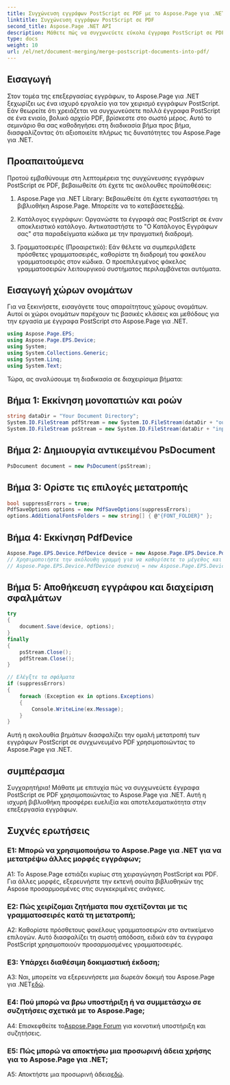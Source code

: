 ```yaml
---
title: Συγχώνευση εγγράφων PostScript σε PDF με το Aspose.Page για .NET
linktitle: Συγχώνευση εγγράφων PostScript σε PDF
second_title: Aspose.Page .NET API
description: Μάθετε πώς να συγχωνεύετε εύκολα έγγραφα PostScript σε PDF χρησιμοποιώντας το Aspose.Page για .NET. Βελτιώστε τις δυνατότητες επεξεργασίας εγγράφων σας με αυτόν τον οδηγό βήμα προς βήμα.
type: docs
weight: 10
url: /el/net/document-merging/merge-postscript-documents-into-pdf/
---
```

## Εισαγωγή

Στον τομέα της επεξεργασίας εγγράφων, το Aspose.Page για .NET ξεχωρίζει ως ένα ισχυρό εργαλείο για τον χειρισμό εγγράφων PostScript. Εάν θεωρείτε ότι χρειάζεται να συγχωνεύσετε πολλά έγγραφα PostScript σε ένα ενιαίο, βολικό αρχείο PDF, βρίσκεστε στο σωστό μέρος. Αυτό το σεμινάριο θα σας καθοδηγήσει στη διαδικασία βήμα προς βήμα, διασφαλίζοντας ότι αξιοποιείτε πλήρως τις δυνατότητες του Aspose.Page για .NET.

## Προαπαιτούμενα

Προτού εμβαθύνουμε στη λεπτομέρεια της συγχώνευσης εγγράφων PostScript σε PDF, βεβαιωθείτε ότι έχετε τις ακόλουθες προϋποθέσεις:

1.  Aspose.Page για .NET Library: Βεβαιωθείτε ότι έχετε εγκαταστήσει τη βιβλιοθήκη Aspose.Page. Μπορείτε να το κατεβάσετε[εδώ](https://releases.aspose.com/page/net/).

2. Κατάλογος εγγράφων: Οργανώστε τα έγγραφά σας PostScript σε έναν αποκλειστικό κατάλογο. Αντικαταστήστε το "Ο Κατάλογος Εγγράφων σας" στα παραδείγματα κώδικα με την πραγματική διαδρομή.

3. Γραμματοσειρές (Προαιρετικό): Εάν θέλετε να συμπεριλάβετε πρόσθετες γραμματοσειρές, καθορίστε τη διαδρομή του φακέλου γραμματοσειράς στον κώδικα. Ο προεπιλεγμένος φάκελος γραμματοσειρών λειτουργικού συστήματος περιλαμβάνεται αυτόματα.

## Εισαγωγή χώρων ονομάτων

Για να ξεκινήσετε, εισαγάγετε τους απαραίτητους χώρους ονομάτων. Αυτοί οι χώροι ονομάτων παρέχουν τις βασικές κλάσεις και μεθόδους για την εργασία με έγγραφα PostScript στο Aspose.Page για .NET.

```csharp
using Aspose.Page.EPS;
using Aspose.Page.EPS.Device;
using System;
using System.Collections.Generic;
using System.Linq;
using System.Text;
```

Τώρα, ας αναλύσουμε τη διαδικασία σε διαχειρίσιμα βήματα:

## Βήμα 1: Εκκίνηση μονοπατιών και ροών

```csharp
string dataDir = "Your Document Directory";
System.IO.FileStream pdfStream = new System.IO.FileStream(dataDir + "outputPDF_out.pdf", System.IO.FileMode.Create, System.IO.FileAccess.Write);
System.IO.FileStream psStream = new System.IO.FileStream(dataDir + "input.ps", System.IO.FileMode.Open, System.IO.FileAccess.Read);
```

## Βήμα 2: Δημιουργία αντικειμένου PsDocument

```csharp
PsDocument document = new PsDocument(psStream);
```

## Βήμα 3: Ορίστε τις επιλογές μετατροπής

```csharp
bool suppressErrors = true;
PdfSaveOptions options = new PdfSaveOptions(suppressErrors);
options.AdditionalFontsFolders = new string[] { @"{FONT_FOLDER}" };
```

## Βήμα 4: Εκκίνηση PdfDevice

```csharp
Aspose.Page.EPS.Device.PdfDevice device = new Aspose.Page.EPS.Device.PdfDevice(pdfStream);
// Χρησιμοποιήστε την ακόλουθη γραμμή για να καθορίσετε το μέγεθος και τη μορφή εικόνας (προαιρετικό)
// Aspose.Page.EPS.Device.PdfDevice συσκευή = new Aspose.Page.EPS.Device.PdfDevice(pdfStream, new System.Drawing.Size(595, 842));
```

## Βήμα 5: Αποθήκευση εγγράφου και διαχείριση σφαλμάτων

```csharp
try
{
    document.Save(device, options);
}
finally
{
    psStream.Close();
    pdfStream.Close();
}

// Ελέγξτε τα σφάλματα
if (suppressErrors)
{
    foreach (Exception ex in options.Exceptions)
    {
        Console.WriteLine(ex.Message);
    }
}
```

Αυτή η ακολουθία βημάτων διασφαλίζει την ομαλή μετατροπή των εγγράφων PostScript σε συγχωνευμένο PDF χρησιμοποιώντας το Aspose.Page για .NET.

## συμπέρασμα

Συγχαρητήρια! Μάθατε με επιτυχία πώς να συγχωνεύετε έγγραφα PostScript σε PDF χρησιμοποιώντας το Aspose.Page για .NET. Αυτή η ισχυρή βιβλιοθήκη προσφέρει ευελιξία και αποτελεσματικότητα στην επεξεργασία εγγράφων.

## Συχνές ερωτήσεις

### Ε1: Μπορώ να χρησιμοποιήσω το Aspose.Page για .NET για να μετατρέψω άλλες μορφές εγγράφων;

A1: Το Aspose.Page εστιάζει κυρίως στη χειραγώγηση PostScript και PDF. Για άλλες μορφές, εξερευνήστε την εκτενή σουίτα βιβλιοθηκών της Aspose προσαρμοσμένες στις συγκεκριμένες ανάγκες.

### Ε2: Πώς χειρίζομαι ζητήματα που σχετίζονται με τις γραμματοσειρές κατά τη μετατροπή;

A2: Καθορίστε πρόσθετους φακέλους γραμματοσειρών στο αντικείμενο επιλογών. Αυτό διασφαλίζει τη σωστή απόδοση, ειδικά εάν τα έγγραφα PostScript χρησιμοποιούν προσαρμοσμένες γραμματοσειρές.

### Ε3: Υπάρχει διαθέσιμη δοκιμαστική έκδοση;

 A3: Ναι, μπορείτε να εξερευνήσετε μια δωρεάν δοκιμή του Aspose.Page για .NET[εδώ](https://releases.aspose.com/).

### Ε4: Πού μπορώ να βρω υποστήριξη ή να συμμετάσχω σε συζητήσεις σχετικά με το Aspose.Page;

 A4: Επισκεφθείτε το[Aspose.Page Forum](https://forum.aspose.com/c/page/39) για κοινοτική υποστήριξη και συζητήσεις.

### Ε5: Πώς μπορώ να αποκτήσω μια προσωρινή άδεια χρήσης για το Aspose.Page για .NET;

 A5: Αποκτήστε μια προσωρινή άδεια[εδώ](https://purchase.aspose.com/temporary-license/).